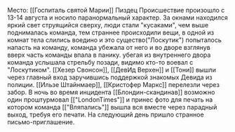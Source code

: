 Место: [[Госпиталь святой Марии]]
Пиздец
	Происшествие произошло с 13-14 августа и носило паранормальный характер.
	За окнами находился яркий свет струящийся сверху, люди стали "кусаками", чем выше поднималась команда, тем страннее происходили вещи, в одной из комнат тела слились воедино и это существо("Лоскутик") попыталось напасть на команду, команда убежала от него и во дворе взглянув вверх часть команды впала в панику. убегая из внутреннего двора  команда услышала стрельбу позади, видимо кто-то воевал с "Лоскутиком".
	[[Хезер  Свонсон]], [[ДевИд Верхен]] и [[Тони]] вышли через главный вход заручившись поддержкой знакомых Девида из полиции.
	[[Ильзе Штайнмаер]], [[Кристофер Маркс]] перелезли через забор.
	В ночь во время инцидента [[Блондин-скандинав]] возможно один проштурмовал [["LondonTimes"]] и принес фото для печать на котором команда [["Вляпались"]] вышла вся вместе через парадный выход, требуя его печати.
	На следующий день пришло странное письмо-приглашение.


